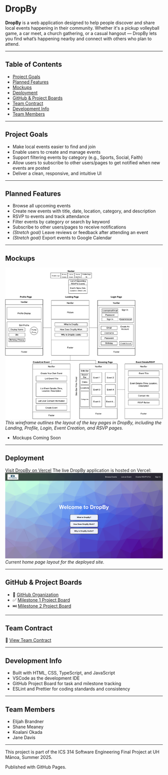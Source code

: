 # DropBy

**DropBy** is a web application designed to help people discover and share local events happening in their community. Whether it's a pickup volleyball game, a car meet, a church gathering, or a casual hangout — DropBy lets you find what’s happening nearby and connect with others who plan to attend.

---

## Table of Contents

- [Project Goals](#project-goals)
- [Planned Features](#planned-features)
- [Mockups](#mockups)
- [Deployment](#deployment)
- [GitHub & Project Boards](#github--project-boards)
- [Team Contract](#team-contract)
- [Development Info](#development-info)
- [Team Members](#team-members)

---

## Project Goals

- Make local events easier to find and join
- Enable users to create and manage events
- Support filtering events by category (e.g., Sports, Social, Faith)
- Allow users to subscribe to other users/pages to get notified when new events are posted
- Deliver a clean, responsive, and intuitive UI

---

## Planned Features

- Browse all upcoming events
- Create new events with title, date, location, category, and description
- RSVP to events and track attendance
- Filter events by category or search by keyword
- Subscribe to other users/pages to receive notifications
- *(Stretch goal)* Leave reviews or feedback after attending an event
- *(Stretch goal)* Export events to Google Calendar

---

## Mockups

![Wireframe](public/wireframe.png)  
*This wireframe outlines the layout of the key pages in DropBy, including the Landing, Profile, Login, Event Creation, and RSVP pages.*
- Mockups Coming Soon


---

## Deployment

[Visit DropBy on Vercel](https://teamdropby-github-io-9smf.vercel.app/) 
The live DropBy application is hosted on Vercel:  
![Vercel](public/vercelss.png)
*Current home page layout for the deployed site.*

---

## GitHub & Project Boards

- 🔗 [GitHub Organization](https://github.com/teamdropby)
- ✅ [Milestone 1 Project Board](https://github.com/orgs/teamdropby/projects/1)
- ⏭️ [Milestone 2 Project Board](https://github.com/orgs/teamdropby/projects/2)

---

## Team Contract

📄 [View Team Contract](docs/team-contract.pdf) 

---

## Development Info

- Built with HTML, CSS, TypeScript, and JavaScript
- VSCode as the development IDE
- GitHub Project Board for task and milestone tracking
- ESLint and Prettier for coding standards and consistency

---

## Team Members

- Elijah Brandner
- Shane Meaney	
- Koalani Okada
- Jane Davis

---

This project is part of the ICS 314 Software Engineering Final Project at UH Mānoa, Summer 2025.

Published with GitHub Pages.
